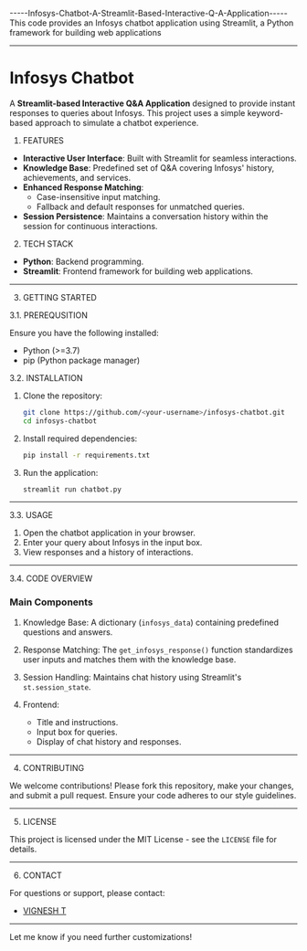 -----Infosys-Chatbot-A-Streamlit-Based-Interactive-Q-A-Application-----
This code provides an Infosys chatbot application using Streamlit, a Python framework  for building web applications

---

# Infosys Chatbot

A **Streamlit-based Interactive Q&A Application** designed to provide instant responses to queries about Infosys. This project uses a simple keyword-based approach to simulate a chatbot experience.

1. FEATURES

- **Interactive User Interface**: Built with Streamlit for seamless interactions.
- **Knowledge Base**: Predefined set of Q&A covering Infosys' history, achievements, and services.
- **Enhanced Response Matching**: 
  - Case-insensitive input matching.
  - Fallback and default responses for unmatched queries.
- **Session Persistence**: Maintains a conversation history within the session for continuous interactions.

2. TECH STACK

- **Python**: Backend programming.
- **Streamlit**: Frontend framework for building web applications.

---

3. GETTING STARTED

3.1. PREREQUSITION 

Ensure you have the following installed:
- Python (>=3.7)
- pip (Python package manager)

3.2. INSTALLATION

1. Clone the repository:
   ```bash
   git clone https://github.com/<your-username>/infosys-chatbot.git
   cd infosys-chatbot
   ```

2. Install required dependencies:
   ```bash
   pip install -r requirements.txt
   ```

3. Run the application:
   ```bash
   streamlit run chatbot.py
   ```

---

3.3. USAGE

1. Open the chatbot application in your browser.
2. Enter your query about Infosys in the input box.
3. View responses and a history of interactions.

---

3.4. CODE OVERVIEW

### Main Components

1. Knowledge Base:
   A dictionary (`infosys_data`) containing predefined questions and answers.

2. Response Matching:
   The `get_infosys_response()` function standardizes user inputs and matches them with the knowledge base.

3. Session Handling:
   Maintains chat history using Streamlit's `st.session_state`.

4. Frontend:
   - Title and instructions.
   - Input box for queries.
   - Display of chat history and responses.

---

4. CONTRIBUTING

We welcome contributions! Please fork this repository, make your changes, and submit a pull request. Ensure your code adheres to our style guidelines.

---

5. LICENSE

This project is licensed under the MIT License - see the `LICENSE` file for details.

---

6. CONTACT

For questions or support, please contact:
- [VIGNESH T](mailto:vignesht20@dsce.ac.in)

---

Let me know if you need further customizations!
